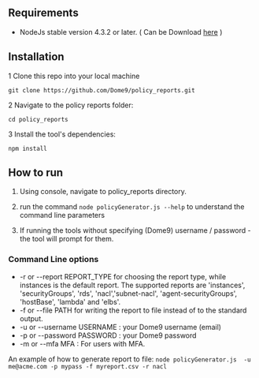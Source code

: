 
## Requirements ##
* NodeJs stable version 4.3.2 or later. 
( Can be Download <a href="https://nodejs.org">here</a> )

## Installation ##
1 Clone this repo into your local machine

```git clone https://github.com/Dome9/policy_reports.git```

2 Navigate to the policy reports folder:

```cd policy_reports``` 

3 Install the tool's dependencies:

```npm install ```

## How to run ##

1. Using console, navigate to  policy_reports directory.

2. run the command ```node policyGenerator.js --help``` to understand the command line parameters

3. If running the tools without specifying (Dome9) username / password - the tool will prompt for them.

### Command Line options ###

* -r or --report REPORT_TYPE for choosing the report type, while instances is the default report. The supported reports are 'instances', 'securityGroups', 'rds', 'nacl','subnet-nacl', 'agent-securityGroups', 'hostBase', 'lambda' and 'elbs'.
* -f <PATH> or --file PATH for writing the report to file instead of to the standard output.
* -u or --username USERNAME : your Dome9 username (email)
* -p or --password PASSWORD : your Dome9 password
* -m or --mfa MFA : For users with MFA. 


An example of how to generate report to file:
```node policyGenerator.js  -u me@acme.com -p mypass -f myreport.csv -r nacl```

